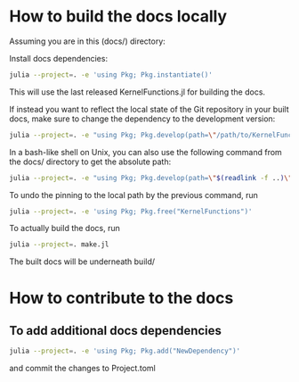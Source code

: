 # How to build the docs locally

Assuming you are in this (docs/) directory:

Install docs dependencies:
```bash
julia --project=. -e 'using Pkg; Pkg.instantiate()'
```
This will use the last released KernelFunctions.jl for building the docs. 

If instead you want to reflect the local state of the Git repository in your built docs, make sure to change the dependency to the development version:
```bash
julia --project=. -e "using Pkg; Pkg.develop(path=\"/path/to/KernelFunctions.jl/\")"
```
In a bash-like shell on Unix, you can also use the following command from the docs/ directory to get the absolute path:
```bash
julia --project=. -e "using Pkg; Pkg.develop(path=\"$(readlink -f ..)\")"
```
To undo the pinning to the local path by the previous command, run
```bash
julia --project=. -e 'using Pkg; Pkg.free("KernelFunctions")'
```

To actually build the docs, run
```bash
julia --project=. make.jl
```
The built docs will be underneath build/

# How to contribute to the docs

## To add additional docs dependencies

```bash
julia --project=. -e 'using Pkg; Pkg.add("NewDependency")'
```
and commit the changes to Project.toml
